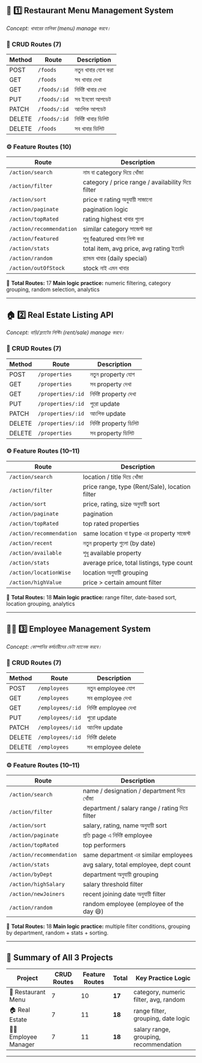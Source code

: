 
## 🍔 **1️⃣ Restaurant Menu Management System**

*Concept: খাবারের তালিকা (menu) manage করবে।*

### 🧾 CRUD Routes (7)

| Method | Route        | Description           |
| ------ | ------------ | --------------------- |
| POST   | `/foods`     | নতুন খাবার যোগ করা    |
| GET    | `/foods`     | সব খাবার দেখা         |
| GET    | `/foods/:id` | নির্দিষ্ট খাবার দেখা  |
| PUT    | `/foods/:id` | সব ইনফো আপডেট         |
| PATCH  | `/foods/:id` | আংশিক আপডেট           |
| DELETE | `/foods/:id` | নির্দিষ্ট খাবার ডিলিট |
| DELETE | `/foods`     | সব খাবার ডিলিট        |

### ⚙️ Feature Routes (10)

| Route                    | Description                                       |
| ------------------------ | ------------------------------------------------- |
| `/action/search`         | নাম বা category দিয়ে খোঁজা                        |
| `/action/filter`         | category / price range / availability দিয়ে filter |
| `/action/sort`           | price বা rating অনুযায়ী সাজানো                    |
| `/action/paginate`       | pagination logic                                  |
| `/action/topRated`       | rating highest খাবার গুলো                         |
| `/action/recommendation` | similar category সাজেস্ট করা                      |
| `/action/featured`       | শুধু featured খাবার লিস্ট করা                     |
| `/action/stats`          | total item, avg price, avg rating ইত্যাদি         |
| `/action/random`         | র‍্যান্ডম খাবার (daily special)                   |
| `/action/outOfStock`     | stock নাই এমন খাবার                               |

🧠 **Total Routes:** 17
**Main logic practice:** numeric filtering, category grouping, random selection, analytics

---

## 🏠 **2️⃣ Real Estate Listing API**

*Concept: বাড়ি/ফ্ল্যাটের লিস্টিং (rent/sale) manage করবে।*

### 🧾 CRUD Routes (7)

| Method | Route             | Description              |
| ------ | ----------------- | ------------------------ |
| POST   | `/properties`     | নতুন property যোগ        |
| GET    | `/properties`     | সব property দেখা         |
| GET    | `/properties/:id` | নির্দিষ্ট property দেখা  |
| PUT    | `/properties/:id` | পুরো update              |
| PATCH  | `/properties/:id` | আংশিক update             |
| DELETE | `/properties/:id` | নির্দিষ্ট property ডিলিট |
| DELETE | `/properties`     | সব property ডিলিট        |

### ⚙️ Feature Routes (10–11)

| Route                    | Description                                    |
| ------------------------ | ---------------------------------------------- |
| `/action/search`         | location / title দিয়ে খোঁজা                    |
| `/action/filter`         | price range, type (Rent/Sale), location filter |
| `/action/sort`           | price, rating, size অনুযায়ী sort               |
| `/action/paginate`       | pagination                                     |
| `/action/topRated`       | top rated properties                           |
| `/action/recommendation` | same location বা type এর property সাজেস্ট      |
| `/action/recent`         | নতুন property গুলো (by date)                   |
| `/action/available`      | শুধু available property                        |
| `/action/stats`          | average price, total listings, type count      |
| `/action/locationWise`   | location অনুযায়ী grouping                      |
| `/action/highValue`      | price > certain amount filter                  |

🧠 **Total Routes:** 18
**Main logic practice:** range filter, date-based sort, location grouping, analytics

---

## 👨‍💼 **3️⃣ Employee Management System**

*Concept: কোম্পানির কর্মচারীদের ডেটা ম্যানেজ করবে।*

### 🧾 CRUD Routes (7)

| Method | Route            | Description             |
| ------ | ---------------- | ----------------------- |
| POST   | `/employees`     | নতুন employee যোগ       |
| GET    | `/employees`     | সব employee দেখা        |
| GET    | `/employees/:id` | নির্দিষ্ট employee দেখা |
| PUT    | `/employees/:id` | পুরো update             |
| PATCH  | `/employees/:id` | আংশিক update            |
| DELETE | `/employees/:id` | নির্দিষ্ট delete        |
| DELETE | `/employees`     | সব employee delete      |

### ⚙️ Feature Routes (10–11)

| Route                    | Description                                    |
| ------------------------ | ---------------------------------------------- |
| `/action/search`         | name / designation / department দিয়ে খোঁজা     |
| `/action/filter`         | department / salary range / rating দিয়ে filter |
| `/action/sort`           | salary, rating, name অনুযায়ী sort              |
| `/action/paginate`       | প্রতি page এ নির্দিষ্ট employee                |
| `/action/topRated`       | top performers                                 |
| `/action/recommendation` | same department এর similar employees           |
| `/action/stats`          | avg salary, total employee, dept count         |
| `/action/byDept`         | department অনুযায়ী grouping                    |
| `/action/highSalary`     | salary threshold filter                        |
| `/action/newJoiners`     | recent joining date অনুযায়ী filter             |
| `/action/random`         | random employee (employee of the day 😄)       |

🧠 **Total Routes:** 18
**Main logic practice:** multiple filter conditions, grouping by department, random + stats + sorting.

---

## 🧩 Summary of All 3 Projects

| Project                | CRUD Routes | Feature Routes | Total  | Key Practice Logic                     |
| ---------------------- | ----------- | -------------- | ------ | -------------------------------------- |
| 🍔 Restaurant Menu     | 7           | 10             | **17** | category, numeric filter, avg, random  |
| 🏠 Real Estate         | 7           | 11             | **18** | range filter, grouping, date logic     |
| 👨‍💼 Employee Manager | 7           | 11             | **18** | salary range, grouping, recommendation |

---


